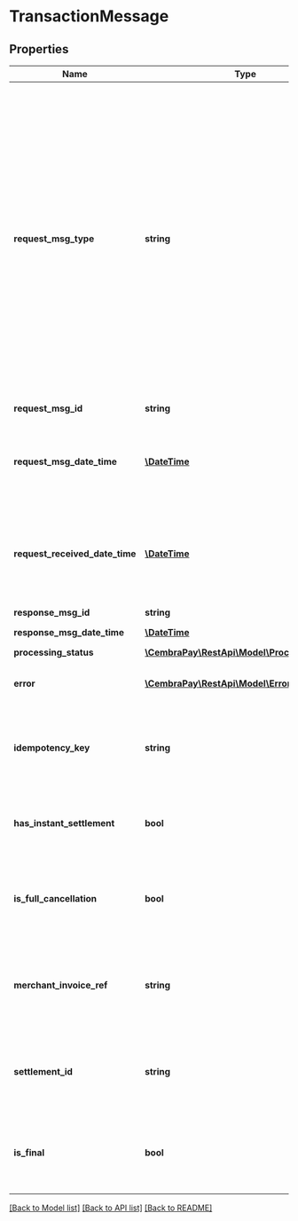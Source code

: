 # TransactionMessage

## Properties
Name | Type | Description | Notes
------------ | ------------- | ------------- | -------------
**request_msg_type** | **string** | - AUT: authorization request. Can be with immediate settlement. - SET: settlement request. - CAN: cancellation request. Cancels unsettled amount partly or fully. - CNT: credit note request. Cancels settled amount partly or fully. - TKL: token lookup request. - TST: transaction status request. - CST: checkout status request. - CFM: authorization confirmation request. | [optional] 
**request_msg_id** | **string** | Unique Id of the request | [optional] 
**request_msg_date_time** | [**\DateTime**](\DateTime.md) | DateTime of the request. ISO8601 Date with time in format &#x27;yyyy-MM-ddTHH:mm:ssZ&#x27;. | [optional] 
**request_received_date_time** | [**\DateTime**](\DateTime.md) | DateTime when request was received for processing. ISO8601 Date with time in format &#x27;yyyy-MM-ddTHH:mm:ssZ&#x27;. | [optional] 
**response_msg_id** | **string** | Id of response | [optional] 
**response_msg_date_time** | [**\DateTime**](\DateTime.md) | DateTime of response | [optional] 
**processing_status** | [**\CembraPay\RestApi\Model\ProcessingStatus**](ProcessingStatus.md) |  | [optional] 
**error** | [**\CembraPay\RestApi\Model\Error[]**](Error.md) | List of errors, occured during request processing. | [optional] 
**idempotency_key** | **string** | Idempotency key, to unique identify operation and support consistent retries | [optional] 
**has_instant_settlement** | **bool** | For AUT request, in case Settlement created during AUT. For AUT requests only. | [optional] 
**is_full_cancellation** | **bool** | For CAN request, in case CreditNote created during Cancellation. For CAN requests only. | [optional] 
**merchant_invoice_ref** | **string** | Invoice reference in Merchants system, provided for the settlement in request. For SET requests only. | [optional] 
**settlement_id** | **string** | Id of created settlement. This Id must be provided in Credit Note request. For SET requests only. | [optional] 
**is_final** | **bool** | For SET request, in case Cancellation created during Final settlement. For SET requests only. | [optional] 

[[Back to Model list]](../../README.md#documentation-for-models) [[Back to API list]](../../README.md#documentation-for-api-endpoints) [[Back to README]](../../README.md)

